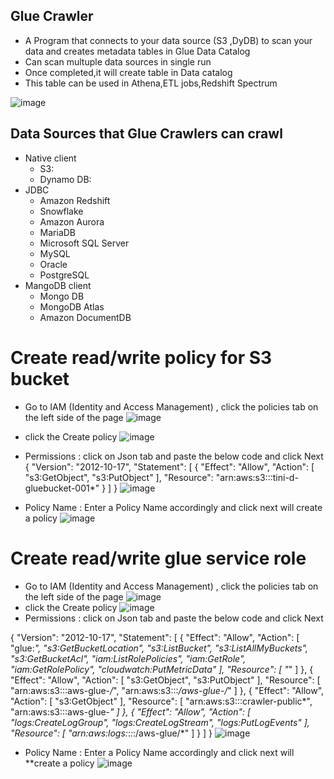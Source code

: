 ## Glue Crawler
  * A Program that connects to your data source (S3 ,DyDB) to scan your data and creates metadata tables in Glue Data Catalog
  * Can scan multuple data sources in single run
  * Once completed,it will create table in Data catalog
  * This table can be used in Athena,ETL jobs,Redshift Spectrum

![image](https://github.com/jaykumsi/aws-glue/assets/137452836/133157d9-b3fc-4716-b7b0-6d7c3ed06863)
  
## Data Sources that Glue Crawlers can crawl
  * Native client
    * S3:
    * Dynamo DB:
  * JDBC 
      * Amazon Redshift
      * Snowflake
      * Amazon Aurora
      * MariaDB
      * Microsoft SQL Server
      * MySQL
      * Oracle
      * PostgreSQL
  * MangoDB client 
      * Mongo DB
      * MongoDB Atlas
      * Amazon DocumentDB

    
# Create read/write policy for S3 bucket 
  * Go to IAM (Identity and Access Management) , click the policies tab on the left side of the page
       ![image](https://github.com/jaykumsi/aws-glue/assets/137452836/3780f819-8178-4564-8922-63265ee1da0f)
  * click the Create policy
     ![image](https://github.com/jaykumsi/aws-glue/assets/137452836/d8efa108-87f2-4b2f-bb39-883eb53e857e)
  * Permissions : click on Json tab and paste the below code and click Next
        {
    "Version": "2012-10-17",
    "Statement": [
        {
              "Effect": "Allow",
              "Action": [
                  "s3:GetObject",
                  "s3:PutObject"
              ],
              "Resource": "arn:aws:s3:::tini-d-gluebucket-001*"
        }
               ]
        }
     ![image](https://github.com/jaykumsi/aws-glue/assets/137452836/6960191b-34db-4b9c-ac47-f9a2afcf8aeb)

  * Policy Name : Enter a Policy Name accordingly and click next will create a policy
      ![image](https://github.com/jaykumsi/aws-glue/assets/137452836/cee137a5-cf1c-4d3f-836c-0eaf1c5e44ab)

# Create read/write glue service role
  * Go to IAM (Identity and Access Management) , click the policies tab on the left side of the page
       ![image](https://github.com/jaykumsi/aws-glue/assets/137452836/3780f819-8178-4564-8922-63265ee1da0f)
  * click the Create policy
     ![image](https://github.com/jaykumsi/aws-glue/assets/137452836/d8efa108-87f2-4b2f-bb39-883eb53e857e)
  * Permissions : click on Json tab and paste the below code and click Next

{
	"Version": "2012-10-17",
	"Statement": [
		{
			"Effect": "Allow",
			"Action": [
				"glue:*",
				"s3:GetBucketLocation",
				"s3:ListBucket",
				"s3:ListAllMyBuckets",
				"s3:GetBucketAcl",
				"iam:ListRolePolicies",
				"iam:GetRole",
				"iam:GetRolePolicy",
				"cloudwatch:PutMetricData"
			],
			"Resource": [
				"*"
			]
		},
		{
			"Effect": "Allow",
			"Action": [
				"s3:GetObject",
				"s3:PutObject"
			],
			"Resource": [
				"arn:aws:s3:::aws-glue-*/*",
				"arn:aws:s3:::*/*aws-glue-*/*"
			]
		},
		{
			"Effect": "Allow",
			"Action": [
				"s3:GetObject"
			],
			"Resource": [
				"arn:aws:s3:::crawler-public*",
				"arn:aws:s3:::aws-glue-*"
			]
		},
		{
			"Effect": "Allow",
			"Action": [
				"logs:CreateLogGroup",
				"logs:CreateLogStream",
				"logs:PutLogEvents"
			],
			"Resource": [
				"arn:aws:logs:*:*:*:/aws-glue/*"
			]
		}
	]
}
     ![image](https://github.com/jaykumsi/aws-glue/assets/137452836/88d6e300-5b28-4c94-9dab-280905d1fc21)
 * Policy Name : Enter a Policy Name accordingly and click next will **create a policy
      ![image](https://github.com/jaykumsi/aws-glue/assets/137452836/cee137a5-cf1c-4d3f-836c-0eaf1c5e44ab)    
